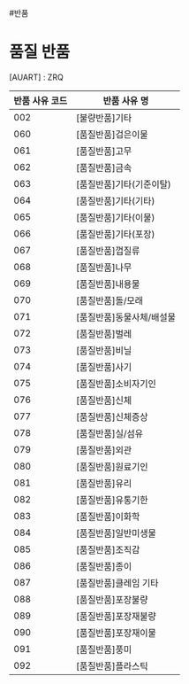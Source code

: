 #반품 

# 품질 반품
[AUART] : ZRQ

| 반품 사유 코드 | 반품 사유 명 |
| -------------- | ------------ |
|002|[불량반품]기타|
|060|[품질반품]검은이물|
|061|[품질반품]고무|
|062|[품질반품]금속|
|063|[품질반품]기타(기준이탈)|
|064|[품질반품]기타(기타)|
|065|[품질반품]기타(이물)|
|066|[품질반품]기타(포장)|
|067|[품질반품]껍질류|
|068|[품질반품]나무|
|069|[품질반품]내용물|
|070|[품질반품]돌/모래|
|071|[품질반품]동물사체/배설물|
|072|[품질반품]벌레|
|073|[품질반품]비닐|
|074|[품질반품]사기|
|075|[품질반품]소비자기인|
|076|[품질반품]신체|
|077|[품질반품]신체증상|
|078|[품질반품]실/섬유|
|079|[품질반품]외관|
|080|[품질반품]원료기인|
|081|[품질반품]유리|
|082|[품질반품]유통기한|
|083|[품질반품]이화학|
|084|[품질반품]일반미생물|
|085|[품질반품]조직감|
|086|[품질반품]종이|
|087|[품질반품]클레임 기타|
|088|[품질반품]포장불량|
|089|[품질반품]포장재불량|
|090|[품질반품]포장재이물|
|091|[품질반품]풍미|
|092|[품질반품]플라스틱| 


